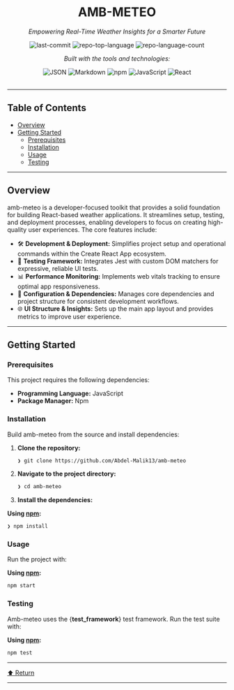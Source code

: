 <div id="top">

<!-- HEADER STYLE: CLASSIC -->
<div align="center">

# AMB-METEO

<em>Empowering Real-Time Weather Insights for a Smarter Future</em>

<!-- BADGES -->
<img src="https://img.shields.io/github/last-commit/Abdel-Malik13/amb-meteo?style=flat&logo=git&logoColor=white&color=0080ff" alt="last-commit">
<img src="https://img.shields.io/github/languages/top/Abdel-Malik13/amb-meteo?style=flat&color=0080ff" alt="repo-top-language">
<img src="https://img.shields.io/github/languages/count/Abdel-Malik13/amb-meteo?style=flat&color=0080ff" alt="repo-language-count">

<em>Built with the tools and technologies:</em>

<img src="https://img.shields.io/badge/JSON-000000.svg?style=flat&logo=JSON&logoColor=white" alt="JSON">
<img src="https://img.shields.io/badge/Markdown-000000.svg?style=flat&logo=Markdown&logoColor=white" alt="Markdown">
<img src="https://img.shields.io/badge/npm-CB3837.svg?style=flat&logo=npm&logoColor=white" alt="npm">
<img src="https://img.shields.io/badge/JavaScript-F7DF1E.svg?style=flat&logo=JavaScript&logoColor=black" alt="JavaScript">
<img src="https://img.shields.io/badge/React-61DAFB.svg?style=flat&logo=React&logoColor=black" alt="React">

</div>
<br>

---

## Table of Contents

- [Overview](#overview)
- [Getting Started](#getting-started)
  - [Prerequisites](#prerequisites)
  - [Installation](#installation)
  - [Usage](#usage)
  - [Testing](#testing)

---

## Overview

amb-meteo is a developer-focused toolkit that provides a solid foundation for building React-based weather applications. It streamlines setup, testing, and deployment processes, enabling developers to focus on creating high-quality user experiences. The core features include:

- 🛠️ **Development & Deployment:** Simplifies project setup and operational commands within the Create React App ecosystem.
- 🚀 **Testing Framework:** Integrates Jest with custom DOM matchers for expressive, reliable UI tests.
- 📊 **Performance Monitoring:** Implements web vitals tracking to ensure optimal app responsiveness.
- 🔧 **Configuration & Dependencies:** Manages core dependencies and project structure for consistent development workflows.
- 🌐 **UI Structure & Insights:** Sets up the main app layout and provides metrics to improve user experience.

---

## Getting Started

### Prerequisites

This project requires the following dependencies:

- **Programming Language:** JavaScript
- **Package Manager:** Npm

### Installation

Build amb-meteo from the source and install dependencies:

1. **Clone the repository:**

   ```sh
   ❯ git clone https://github.com/Abdel-Malik13/amb-meteo
   ```

2. **Navigate to the project directory:**

   ```sh
   ❯ cd amb-meteo
   ```

3. **Install the dependencies:**

**Using [npm](https://www.npmjs.com/):**

```sh
❯ npm install
```

### Usage

Run the project with:

**Using [npm](https://www.npmjs.com/):**

```sh
npm start
```

### Testing

Amb-meteo uses the {**test_framework**} test framework. Run the test suite with:

**Using [npm](https://www.npmjs.com/):**

```sh
npm test
```

---

<div align="left"><a href="#top">⬆ Return</a></div>

---
